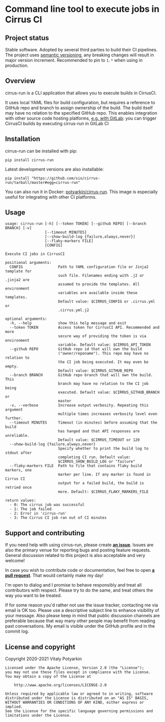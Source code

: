 # Command line tool to execute jobs in Cirrus CI

## Project status

Stable software. Adopted by several third parties to build their CI pipelines.
The project uses [semantic versioning], any breaking changes will result in major
version increment. Recommended to pin to `1.*` when using in production.

[semantic versioning]: https://semver.org/


## Overview

cirrus-run is a CLI application that allows you to execute builds in
CirrusCI.

It uses local YAML files for build configuration, but requires a reference to
GitHub repo and branch to assign ownership of the build. The build itself may
have no relation to the specified GitHub repo. This enables integration with
other source code hosting platforms, [e.g. with GitLab][blog]: you can trigger
CirrusCI builds by executing cirrus-run in GitLab CI

[blog]: https://potyarkin.com/posts/2020/cirrus-ci-integration-for-gitlab-projects/



## Installation

cirrus-run can be installed with pip:

```
pip install cirrus-run
```

Latest development versions are also installable:

```
pip install "https://github.com/sio/cirrus-run/tarball/master#egg=cirrus-run"
```

You can also run it in Docker:
[potyarkin/cirrus-run](https://hub.docker.com/r/potyarkin/cirrus-run).
This image is especially useful for integrating with other CI platforms.


## Usage

```
usage: cirrus-run [-h] [--token TOKEN] [--github REPO] [--branch BRANCH] [-v]
                  [--timeout MINUTES]
                  [--show-build-log {failure,always,never}]
                  [--flaky-markers FILE]
                  [CONFIG]

Execute CI jobs in CirrusCI

positional arguments:
  CONFIG                Path to YAML configuration file or Jinja2 template for
                        such file. Filenames ending with .j2 or .jinja2 are
                        assumed to provide the templates. All environment
                        variables are available inside these templates.
                        Default value: $CIRRUS_CONFIG or .cirrus.yml or
                        .cirrus.yml.j2

optional arguments:
  -h, --help            show this help message and exit
  --token TOKEN         Access token for CirrusCI API. Recommended and more
                        secure way of providing the token is via environment
                        variable. Default value: $CIRRUS_API_TOKEN
  --github REPO         GitHub repo id that will own the build
                        ("owner/reponame"). This repo may have no relation to
                        the CI job being executed. It may even be empty.
                        Default value: $CIRRUS_GITHUB_REPO
  --branch BRANCH       GitHub repo branch that will own the build. This
                        branch may have no relation to the CI job being
                        executed. Default value: $CIRRUS_GITHUB_BRANCH or
                        master
  -v, --verbose         Increase output verbosity. Repeating this argument
                        multiple times increases verbosity level even further.
  --timeout MINUTES     Timeout (in minutes) before assuming that the build
                        has hanged and that API responses are unreliable.
                        Default value: $CIRRUS_TIMEOUT or 120
  --show-build-log {failure,always,never}
                        Specify whether to print the build log to stdout after
                        completing CI run. Default value:
                        $CIRRUS_SHOW_BUILD_LOG or "failure"
  --flaky-markers FILE  Path to file that contains flaky build markers, one
                        marker per line. If any marker is found in Cirrus CI
                        output for a failed build, the build is retried once
                        more. Default: $CIRRUS_FLAKY_MARKERS_FILE

return values:
  - 0: The cirrus job was successful
  - 1: The job failed
  - 2: Error in 'cirrus-run'
  - 3: The Cirrus CI job ran out of CI minutes
```


## Support and contributing

If you need help with using cirrus-run, please create
**[an issue](https://github.com/sio/cirrus-run/issues)**. Issues are also the
primary venue for reporting bugs and posting feature requests. General
discussion related to this project is also acceptable and very welcome!

In case you wish to contribute code or documentation, feel free to open **[a
pull request](https://github.com/sio/cirrus-run/pulls)**. That would certainly
make my day!

I'm open to dialog and I promise to behave responsibly and treat all
contributors with respect. Please try to do the same, and treat others the way
you want to be treated.

If for some reason you'd rather not use the issue tracker, contacting me via
email is OK too. Please use a descriptive subject line to enhance visibility
of your message. Also please keep in mind that public discussion channels are
preferable because that way many other people may benefit from reading past
conversations. My email is visible under the GitHub profile and in the commit
log.


## License and copyright

Copyright 2020-2021 Vitaly Potyarkin

    Licensed under the Apache License, Version 2.0 (the "License");
    you may not use these files except in compliance with the License.
    You may obtain a copy of the License at

        http://www.apache.org/licenses/LICENSE-2.0

    Unless required by applicable law or agreed to in writing, software
    distributed under the License is distributed on an "AS IS" BASIS,
    WITHOUT WARRANTIES OR CONDITIONS OF ANY KIND, either express or implied.
    See the License for the specific language governing permissions and
    limitations under the License.
